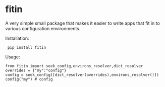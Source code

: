 
# fitin

A very simple small package that makes it easier to write apps that fit in to
various configuration environments.

Installation:
```
 pip install fitin
```
Usage:
```
from fitin import seek_config,environs_resolver,dict_resolver
overrides = {"my":"config"}
config = seek_config([dict_resolver(overrides),environs_resolver()])
config("my") # config
```

